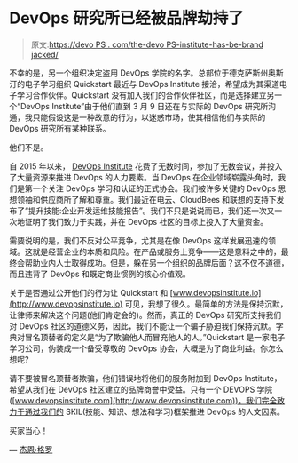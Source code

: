# DevOps 研究所已经被品牌劫持了

> 原文:[https://devo PS . com/the-devo PS-institute-has-be-brand jacked/](https://devops.com/the-devops-institute-has-been-brandjacked/)

不幸的是，另一个组织决定盗用 DevOps 学院的名字。总部位于德克萨斯州奥斯汀的电子学习组织 Quickstart 最近与 DevOps Institute 接洽，希望成为其渠道电子学习合作伙伴。Quickstart 没有加入我们的合作伙伴社区，而是选择建立另一个“DevOps Institute”由于他们直到 3 月 9 日还在与实际的 DevOps 研究所沟通，我只能假设这是一种故意的行为，以迷惑市场，使其相信他们与实际的 DevOps 研究所有某种联系。

他们不是。

自 2015 年以来， [DevOps Institute](http://www.devopsinstitute.com) 花费了无数时间，参加了无数会议，并投入了大量资源来推进 DevOps 的人力要素。当 DevOps 在企业领域崭露头角时，我们是第一个关注 DevOps 学习和认证的正式协会。我们被许多关键的 DevOps 思想领袖和供应商所了解和尊重。我们最近在电云、CloudBees 和联想的支持下发布了“提升技能:企业开发运维技能报告”。我们不只是说说而已，我们还一次又一次地证明了我们致力于实践，并在 DevOps 社区的目标上投入了大量资金。

需要说明的是，我们不反对公平竞争，尤其是在像 DevOps 这样发展迅速的领域。这就是经营企业的本质和风险。在产品或服务上竞争——这是意料之中的，最终会帮助业内人士取得成功。但是，躲在另一个组织的品牌后面？这不仅不道德，而且违背了 DevOps 和既定商业惯例的核心价值观。

关于是否通过公开他们的行为让 Quickstart 和 [www.devopsinstitute.io](http://www.devopsinstitute.io) 可见，我想了很久。最简单的方法是保持沉默，让律师来解决这个问题(他们肯定会的)。然而，真正的 DevOps 研究所支持我们对 DevOps 社区的道德义务，因此，我们不能让一个骗子胁迫我们保持沉默。字典对冒名顶替者的定义是“为了欺骗他人而冒充他人的人。”Quickstart 是一家电子学习公司，伪装成一个备受尊敬的 DevOps 协会，大概是为了商业利益。你怎么想呢?

请不要被冒名顶替者欺骗，他们错误地将他们的服务附加到 DevOps Institute，希望从我们在 DevOps 社区建立的品牌商誉中受益。只有一个 DEVOPS 学院([www.devopsinstitute.com](http://www.devopsinstitute.com))，我们完全致力于通过我们的 SKIL(技能、知识、想法和学习)框架推进 DevOps 的人文因素。

买家当心！

— [杰恩·格罗](https://devops.com/author/jgroll/)